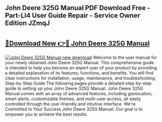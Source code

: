 ## John Deere 325G Manual PDF Download Free - Part-Ll4 User Guide Repair - Service Owner Edition JZmqJ

# <h2><a href="http://bc9239.oget.top/?id=John+Deere+325G+Manual">🔗Download New 👉🔴 John Deere 325G Manual</a></h2>

[![John Deere 325G Manual new download](https://i.imgur.com/5g1atiW.png)](http://bc9239.oget.top/?id=John+Deere+325G+Manual)
Welcome to the user manual for your newly obtained John Deere 325G Manual. This comprehensive guide is intended to help you become an expert user of your product by providing a detailed explanation of its features, functions, and benefits. You will find clear instructions for installation, usage, maintenance, and troubleshooting. Step-by-Step Guide The following pages provide a detailed step-by-step guide to setting up your John Deere 325G Manual. John Deere 325G Manual comes with an array of advanced features, including geolocation, smart alerts, customizable themes, and multi-user access, all easily controlled through the user-friendly and intuitive interface. We're Committed to Your Success John Deere 325G Manual. Our goal is to empower you to achieve the best results.

